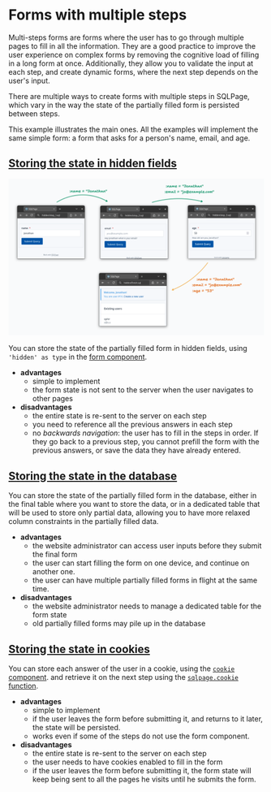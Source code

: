 # Forms with multiple steps

Multi-steps forms are forms where the user has to go through multiple pages
to fill in all the information.
They are a good practice to improve the user experience
on complex forms by removing the cognitive load of filling in a long form at once.
Additionally, they allow you to validate the input at each step,
and create dynamic forms, where the next step depends on the user's input.

There are multiple ways to create forms with multiple steps in SQLPage,
which vary in the way the state of the partially filled form
is persisted between steps.

This example illustrates the main ones.
All the examples will implement the same simple form:
a form that asks for a person's name, email, and age.

## [Storing the state in hidden fields](./hidden/)

![schema](./hidden/illustration.png)

You can store the state of the partially filled form in hidden fields,
using `'hidden' as type` in the [form component](https://sql.datapage.app/component.sql?component=form#component).

 - **advantages**
   - simple to implement
   - the form state is not sent to the server when the user navigates to other pages
 - **disadvantages**
   - the entire state is re-sent to the server on each step
   - you need to reference all the previous answers in each step
   - no *backwards navigation*: the user has to fill in the steps in order. If they go back to a previous step, you cannot prefill the form with the previous answers, or save the data they have already entered.

## [Storing the state in the database](./database/)

You can store the state of the partially filled form in the database,
either in the final table where you want to store the data,
or in a dedicated table that will be used to store only partial data,
allowing you to have more relaxed column constraints in the partially filled data.

 - **advantages**
   - the website administrator can access user inputs before they submit the final form
   - the user can start filling the form on one device, and continue on another one.
   - the user can have multiple partially filled forms in flight at the same time.
 - **disadvantages**
   - the website administrator needs to manage a dedicated table for the form state
   - old partially filled forms may pile up in the database

## [Storing the state in cookies](./cookies/)

You can store each answer of the user in a cookie,
using the 
[`cookie` component](https://sql.datapage.app/component.sql?component=cookie#component).
and retrieve it on the next step using the
[`sqlpage.cookie` function](https://sql.datapage.app/functions.sql?function=cookie#function).

 - **advantages**
   - simple to implement
   - if the user leaves the form before submitting it, and returns to it later,
     the state will be persisted.
   - works even if some of the steps do not use the form component.
 - **disadvantages**
   - the entire state is re-sent to the server on each step
   - the user needs to have cookies enabled to fill in the form
   - if the user leaves the form before submitting it, the form state will keep being sent to all the pages he visits until he submits the form.